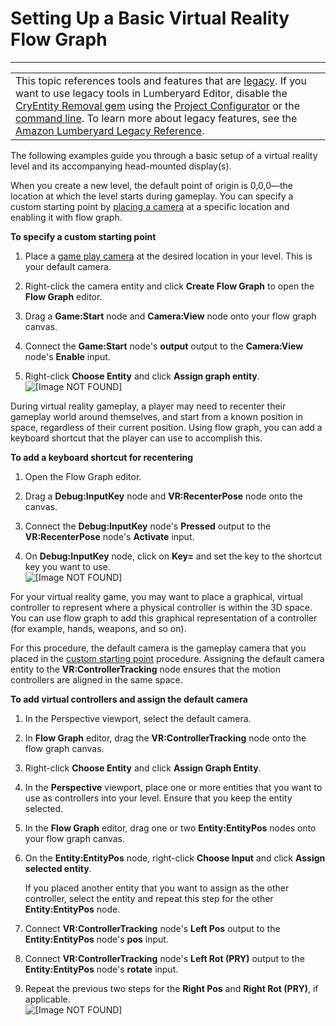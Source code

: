 # Setting Up a Basic Virtual Reality Flow Graph<a name="virtual-reality-flowgraph-setup"></a>


****  

|  | 
| --- |
| This topic references tools and features that are [legacy](https://docs.aws.amazon.com/lumberyard/latest/userguide/ly-glos-chap.html#legacy)\. If you want to use legacy tools in Lumberyard Editor, disable the [CryEntity Removal gem](https://docs.aws.amazon.com/lumberyard/latest/userguide/gems-system-cryentity-removal-gem.html) using the [Project Configurator](https://docs.aws.amazon.com/lumberyard/latest/userguide/configurator-intro.html) or the [command line](https://docs.aws.amazon.com/lumberyard/latest/userguide/lmbr-exe.html)\. To learn more about legacy features, see the [Amazon Lumberyard Legacy Reference](https://docs.aws.amazon.com/lumberyard/latest/legacyreference/)\. | 

The following  examples guide you through a basic setup of a virtual reality level and its accompanying head\-mounted display\(s\)\.

When you create a new level, the default point of origin is 0,0,0—the location at which the level starts during gameplay\. You can specify a custom starting point by [placing a camera](cinematics-cameras-intro.md) at a specific location and enabling it with flow graph\.<a name="vr-flowgraph-specify-a-starting-point"></a>

**To specify a custom starting point**

1. Place a [game play camera](cinematics-cameras-intro.md) at the desired location in your level\. This is your default camera\.

1. Right\-click the camera entity and click **Create Flow Graph** to open the **Flow Graph** editor\.

1. Drag a **Game:Start** node and **Camera:View** node onto your flow graph canvas\.

1. Connect the **Game:Start** node's **output** output to the **Camera:View** node's **Enable** input\.

1. Right\-click **Choose Entity** and click **Assign graph entity**\.  
![\[Image NOT FOUND\]](http://docs.aws.amazon.com/lumberyard/latest/userguide/images/virtual-reality-flowgraph-1.png)

During virtual reality gameplay, a player may need to recenter their gameplay world around themselves, and start from a known position in space, regardless of their current position\. Using flow graph, you can add a keyboard shortcut that the player can use to accomplish this\.

**To add a keyboard shortcut for recentering**

1. Open the Flow Graph editor\.

1. Drag a **Debug:InputKey** node and **VR:RecenterPose** node onto the canvas\.

1. Connect the **Debug:InputKey** node's **Pressed** output to the **VR:RecenterPose** node's **Activate** input\.

1. On **Debug:InputKey** node, click on **Key=** and set the key to the shortcut key you want to use\.  
![\[Image NOT FOUND\]](http://docs.aws.amazon.com/lumberyard/latest/userguide/images/virtual-reality-flowgraph-2.png)

For your virtual reality game, you may want to place a graphical, virtual controller to represent where a physical controller is within the 3D space\. You can use flow graph to add this graphical representation of a controller \(for example, hands, weapons, and so on\)\.

For this procedure, the default camera is the gameplay camera that you placed in the [custom starting point](https://docs.aws.amazon.com/lumberyard/latest/legacyreference/vr-flowgraph-specify-a-starting-point.html) procedure\. Assigning the default camera entity to the **VR:ControllerTracking** node ensures that the motion controllers are aligned in the same space\.

**To add virtual controllers and assign the default camera**

1. In the Perspective viewport, select the default camera\. 

1. In **Flow Graph** editor, drag the **VR:ControllerTracking** node onto the flow graph canvas\.

1. Right\-click **Choose Entity** and click **Assign Graph Entity**\.

1. In the **Perspective** viewport, place one or more entities that you want to use as controllers into your level\. Ensure that you keep the entity selected\.

1. In the **Flow Graph** editor, drag one or two **Entity:EntityPos** nodes onto your flow graph canvas\.

1. On the **Entity:EntityPos** node, right\-click **Choose Input** and click **Assign selected entity**\.

   If you placed another entity that you want to assign as the other controller, select the entity and repeat this step for the other **Entity:EntityPos** node\.

1. Connect **VR:ControllerTracking** node's **Left Pos** output to the **Entity:EntityPos** node's **pos** input\.

1. Connect **VR:ControllerTracking** node's **Left Rot \(PRY\)** output to the **Entity:EntityPos** node's **rotate** input\.

1. Repeat the previous two steps for the **Right Pos** and **Right Rot \(PRY\)**, if applicable\.  
![\[Image NOT FOUND\]](http://docs.aws.amazon.com/lumberyard/latest/userguide/images/virtual-reality-flowgraph-3.png)